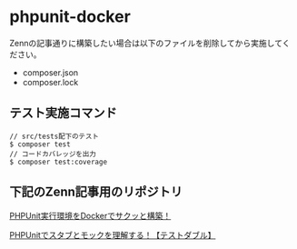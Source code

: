 # phpunit-docker

Zennの記事通りに構築したい場合は以下のファイルを削除してから実施してください。

- composer.json
- composer.lock

## テスト実施コマンド

```
// src/tests配下のテスト
$ composer test
// コードカバレッジを出力
$ composer test:coverage
```

## 下記のZenn記事用のリポジトリ

[PHPUnit実行環境をDockerでサクッと構築！](https://zenn.dev/shun57/articles/4b2cbf33255de4)

[PHPUnitでスタブとモックを理解する！【テストダブル】](https://zenn.dev/shun57/articles/1fd956346c4381)